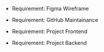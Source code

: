 - Requirement: Figma Wireframe

- Requirement: GitHub Maintainance

- Requirement: Project Frontend

- Requirement: Project Backend
